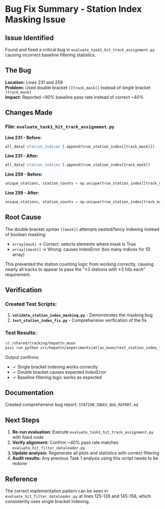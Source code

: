 # Bug Fix Summary - Station Index Masking Issue

## Issue Identified
Found and fixed a critical bug in `evaluate_task1_hit_track_assignment.py` causing incorrect baseline filtering statistics.

## The Bug
**Location:** Lines 231 and 259  
**Problem:** Used double bracket `[[track_mask]]` instead of single bracket `[track_mask]`  
**Impact:** Reported ~90% baseline pass rate instead of correct ~40%

## Changes Made

### File: `evaluate_task1_hit_track_assignment.py`

**Line 231 - Before:**
```python
all_data['station_indices'].append(true_station_index[[track_mask]])
```

**Line 231 - After:**
```python
all_data['station_indices'].append(true_station_index[track_mask])
```

**Line 259 - Before:**
```python
unique_stations, station_counts = np.unique(true_station_index[[track_mask]], return_counts=True)
```

**Line 259 - After:**
```python
unique_stations, station_counts = np.unique(true_station_index[track_mask], return_counts=True)
```

## Root Cause
The double bracket syntax `[[mask]]` attempts nested/fancy indexing instead of boolean masking:
- `array[mask]` → Correct: selects elements where mask is True
- `array[[mask]]` → Wrong: causes IndexError (too many indices for 1D array)

This prevented the station counting logic from working correctly, causing nearly all tracks to appear to pass the "≥3 stations with ≥3 hits each" requirement.

## Verification

### Created Test Scripts:
1. **`validate_station_index_masking.py`** - Demonstrates the masking bug
2. **`test_station_index_fix.py`** - Comprehensive verification of the fix

### Test Results:
```bash
cd /shared/tracking/hepattn_muon
pixi run python src/hepattn/experiments/atlas_muon/test_station_index_fix.py
```

Output confirms:
- ✓ Single bracket indexing works correctly
- ✓ Double bracket causes expected IndexError
- ✓ Baseline filtering logic works as expected

## Documentation
Created comprehensive bug report: `STATION_INDEX_BUG_REPORT.md`

## Next Steps
1. **Re-run evaluation:** Execute `evaluate_task1_hit_track_assignment.py` with fixed code
2. **Verify alignment:** Confirm ~40% pass rate matches `evaluate_hit_filter_dataloader.py`
3. **Update analysis:** Regenerate all plots and statistics with correct filtering
4. **Audit results:** Any previous Task 1 analysis using this script needs to be redone

## Reference
The correct implementation pattern can be seen in `evaluate_hit_filter_dataloader.py` at lines 125-126 and 145-158, which consistently uses single bracket indexing.

